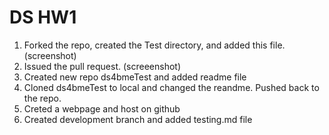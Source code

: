 # DS HW1
1. Forked the repo, created the Test directory, and added this file. (screenshot)
2. Issued the pull request. (screeenshot)
3. Created new repo ds4bmeTest and added readme file
4. Cloned ds4bmeTest to local and changed the reandme. Pushed back to the repo.
5. Creted a webpage and host on github
6. Created development branch and added testing.md file
